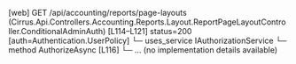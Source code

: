 [web] GET /api/accounting/reports/page-layouts  (Cirrus.Api.Controllers.Accounting.Reports.Layout.ReportPageLayoutController.ConditionalAdminAuth)  [L114–L121] status=200 [auth=Authentication.UserPolicy]
  └─ uses_service IAuthorizationService
    └─ method AuthorizeAsync [L116]
      └─ ... (no implementation details available)


